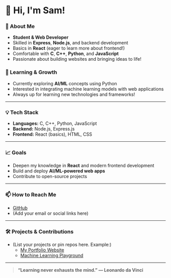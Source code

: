 # 👋 Hi, I'm Sam!

### 🚀 About Me

- **Student & Web Developer**
- Skilled in **Express**, **Node.js**, and backend development
- Basics in **React** (eager to learn more about frontend!)
- Comfortable with **C**, **C++**, **Python**, and **JavaScript**
- Passionate about building websites and bringing ideas to life!

### 🧠 Learning & Growth

- Currently exploring **AI/ML** concepts using Python
- Interested in integrating machine learning models with web applications
- Always up for learning new technologies and frameworks!

---

### 💡 Tech Stack

- **Languages:** C, C++, Python, JavaScript
- **Backend:** Node.js, Express.js
- **Frontend:** React (basics), HTML, CSS

---

### 📈 Goals

- Deepen my knowledge in **React** and modern frontend development
- Build and deploy **AI/ML-powered web apps**
- Contribute to open-source projects

---

### 📫 How to Reach Me

- [GitHub](https://github.com/ItzMeSam13)
- (Add your email or social links here)

---

### 🛠️ Projects & Contributions

- (List your projects or pin repos here. Example:)
    - [My Portfolio Website](https://github.com/ItzMeSam13/portfolio)
    - [Machine Learning Playground](https://github.com/ItzMeSam13/ml-playground)

---

> **“Learning never exhausts the mind.” — Leonardo da Vinci**

